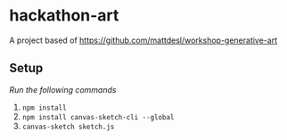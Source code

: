 # hackathon-art

A project based of https://github.com/mattdesl/workshop-generative-art

## Setup

_Run the following commands_

1. `npm install`
2. `npm install canvas-sketch-cli --global`
3. `canvas-sketch sketch.js`
